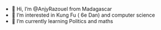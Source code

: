 - 👋 Hi, I’m @AnjyRazouel from Madagascar
- 👀 I’m interested in Kung Fu ( 6e Dan) and computer science 
- 🌱 I’m currently learning Politics and maths

<!---
AnjyRazouel/AnjyRazouel is a ✨ special ✨ repository because its `README.md` (this file) appears on your GitHub profile.
You can click the Preview link to take a look at your changes.
--->
